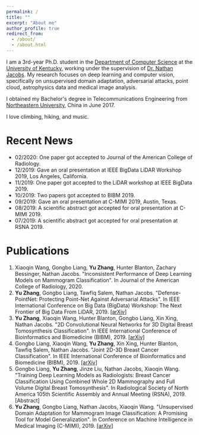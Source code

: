 ```yaml
---
permalink: /
title: ""
excerpt: "About me"
author_profile: true
redirect_from: 
  - /about/
  - /about.html
---
```


I am a 3rd-year Ph.D. student in the [Department of Computer Science](https://www.engr.uky.edu/research-faculty/departments/computer-science/) at the [University of Kentucky](https://www.uky.edu/), working under the supervision of [Dr. Nathan Jacobs](http://cs.uky.edu/~jacobs/). My research focuses on deep learning and computer vision, specifically on unsupervised domain adaptation, adversarial attacks, point cloud, astrophysics data and medical image analysis.

I obtained my Bachelor's degree in Telecommunications Engineering from [Northeastern University](http://english.neu.edu.cn/), China in June 2017.

I love climbing, hiking, and music.


Recent News
======
* 02/2020: One paper got accepted to Journal of the American College of Radiology.
* 12/2019: Gave an oral presentation at IEEE BigData LiDAR Workshop 2019, Los Angeles, California.
* 11/2019: One paper got accepted to the LiDAR workshop at IEEE BigData 2019.
* 10/2019: Two papers got accepted to BIBM 2019.
* 09/2019: Gave an oral presentation at C-MIMI 2019, Austin, Texas.
* 08/2019: A scientific abstract got accepted for oral presentation at C-MIMI 2019.
* 07/2019: A scientific abstract got accepted for oral presentation at RSNA 2019. 

Publications
======
1. Xiaoqin Wang, Gongbo Liang, **Yu Zhang**, Hunter Blanton, Zachary Bessinger, Nathan Jacobs. "Inconsistent Performance of Deep Learning Models on Mammogram Classification". In Journal of the American College of Radiology, 2020.
1. **Yu Zhang**, Gongbo Liang, Tawfiq Salem, Nathan Jacobs.  "Defense-PointNet: Protecting Point-Net Against Adversarial Attacks". In IEEE International Conference on Big Data (BigData) Workshop: The Next Frontier of Big Data From LiDAR, 2019. [[arXiv]](https://arxiv.org/abs/2002.11881)
1. **Yu Zhang**, Xiaoqin Wang, Hunter Blanton, Gongbo Liang, Xin Xing, Nathan Jacobs. "2D Convolutional Neural Networks for 3D Digital Breast Tomosynthesis Classification". In IEEE International Conference of Bioinformatics and Biomedicine (BIBM), 2019. [[arXiv]](https://arxiv.org/abs/2002.12314)
1. Gongbo Liang, Xiaoqin Wang, **Yu Zhang**, Xin Xing, Hunter Blanton, Tawfiq Salem, Nathan Jacobs. "Joint 2D-3D Breast Cancer Classification". In IEEE International Conference of Bioinformatics and Biomedicine (BIBM), 2019. [[arXiv]](https://arxiv.org/abs/2002.12392)
1. Gongbo Liang, **Yu Zhang**, Jinze Liu, Nathan Jacobs, Xiaoqin Wang. "Training Deep Learning Models as Radiologists: Breast Cancer Classification Using Combined Whole 2D Mammography and Full Volume Digital Breast Tomosynthesis". In Radiological Society of North America 105th Scientific Assembly and Annual Meeting (RSNA), 2019. [Abstract]
1. **Yu Zhang**, Gongbo Liang, Nathan Jacobs, Xiaoqin Wang. "Unsupervised Domain Adaptation for Mammogram Image Classification: A Promising Tool for Model Generalization". In Conference on Machine Intelligence in Medical Imaging (C-MIMI), 2019. [[arXiv]](https://arxiv.org/abs/2003.01111)

